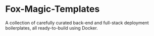 # Fox-Magic-Templates
A collection of carefully curated back-end and full-stack deployment boilerplates, all ready-to-build using Docker.
